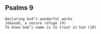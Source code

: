 ## Psalms 9

```
Declaring God’s wonderful works
Jehovah, a secure refuge (9)
To know God’s name is to trust in him (10)
```

